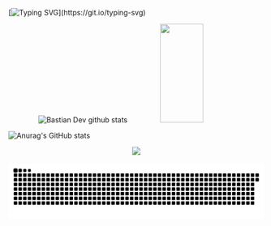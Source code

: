 
<!-- posts -->



[![Typing SVG](https://readme-typing-svg.herokuapp.com/?color=00b3ff&size=35&center=true&vCenter=true&width=1000&lines=HELLO👋;I'm+from+Iran;I'm+30+years+old;Welcome!)](https://git.io/typing-svg)

<div align="center">  
  <img width="49%" height="195px" src="https://github-readme-stats.vercel.app/api?username=mohssen346&show_icons=true&count_private=true&hide_border=true&title_color=00b3ff&icon_color=00b4ff&text_color=c9d1d9&bg_color=0d1117" alt="Bastian Dev github stats" /> 
  <img width="41%" height="195px" src="https://github-readme-stats.vercel.app/api/top-langs/?username=mohssen346&layout=compact&hide_border=true&title_color=00b3ff&text_color=00b4ff&bg_color=0d1117" />
</div> 

![Anurag's GitHub stats](https://github-readme-stats.vercel.app/api?username=mohssen346)

<p align="center">
<img  src="https://github-readme-streak-stats.herokuapp.com?user=mohssen346&theme=tokyonight_duo&hide_border=true"
</p>

![](https://raw.githubusercontent.com/mohssen346/mohssen346/138890a66e824f61f624feda211fd84eb35cc6a6/github-user-contribution.svg)

<!-- /posts -->


<!--
**mohssen346/mohssen346** is a ✨ _special_ ✨ repository because its `README.md` (this file) appears on your GitHub profile.

Here are some ideas to get you started:

- 🔭 I’m currently working on ...
- 🌱 I’m currently learning ...
- 👯 I’m looking to collaborate on ...
- 🤔 I’m looking for help with ...
- 💬 Ask me about ...
- 📫 How to reach me: ...
- 😄 Pronouns: ...
- ⚡ Fun fact: ...
-->


